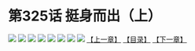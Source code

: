 # 第325话 挺身而出（上）
![](https://mhpic.xiaomingtaiji.net/comic/D/斗破苍穹拆分版/325话/1.jpg-zymk.middle.webp)
![](https://mhpic.xiaomingtaiji.net/comic/D/斗破苍穹拆分版/325话/2.jpg-zymk.middle.webp)
![](https://mhpic.xiaomingtaiji.net/comic/D/斗破苍穹拆分版/325话/3.jpg-zymk.middle.webp)
![](https://mhpic.xiaomingtaiji.net/comic/D/斗破苍穹拆分版/325话/4.jpg-zymk.middle.webp)
![](https://mhpic.xiaomingtaiji.net/comic/D/斗破苍穹拆分版/325话/5.jpg-zymk.middle.webp)
![](https://mhpic.xiaomingtaiji.net/comic/D/斗破苍穹拆分版/325话/6.jpg-zymk.middle.webp)
![](https://mhpic.xiaomingtaiji.net/comic/D/斗破苍穹拆分版/325话/7.jpg-zymk.middle.webp)
![](https://mhpic.xiaomingtaiji.net/comic/D/斗破苍穹拆分版/325话/8.jpg-zymk.middle.webp)
[【上一章】](./324.md)
[【目录】](./README.md)
[【下一章】](./326.md)
